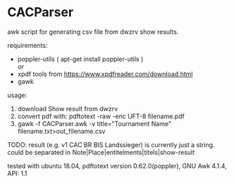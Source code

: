 # CACParser
awk script for generating csv file from dwzrv show results.


requirements:
- poppler-utils ( apt-get install poppler-utils )  
or
- xpdf tools from https://www.xpdfreader.com/download.html
- gawk

usage:
1. download Show result from dwzrv
2. convert pdf with: pdftotext -raw -enc UFT-8 filename.pdf
3. gawk  -f CACParser.awk -v title="Tournament Name" filename.txt>out_filename.csv

TODO:
result (e.g. v1 CAC BR BIS Landssieger) is currently just a string. could be separated in Note|Place|entitelments|titels|show-result

tested with ubuntu 18.04, pdftotext version 0.62.0(poppler), GNU Awk 4.1.4, API: 1.1
